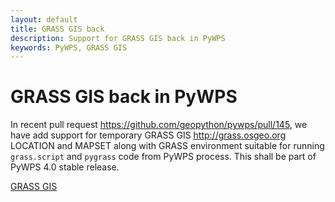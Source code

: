 ```yaml
---
layout: default
title: GRASS GIS back
description: Support for GRASS GIS back in PyWPS
keywords: PyWPS, GRASS GIS
---
```


# GRASS GIS back in PyWPS

In recent pull request <https://github.com/geopython/pywps/pull/145>, we have
add support for temporary GRASS GIS <http://grass.osgeo.org> LOCATION and MAPSET
along with GRASS environment suitable for running `grass.script` and `pygrass`
code from PyWPS process. This shall be part of PyWPS 4.0 stable release.

[GRASS GIS](https://grass.osgeo.org/uploads/images/logo_variant_nobg.png)
